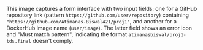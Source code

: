 This image captures a form interface with two input fields: one for a GitHub repository link (pattern `https://github.com/user/repository`) containing `"https://github.com/Atimanas-Biswal421/proj1"`, and another for a DockerHub image name (`user/image`). The latter field shows an error icon and "Must match pattern", indicating the format `atimanasbiswal/proj1-tds.final` doesn't comply.